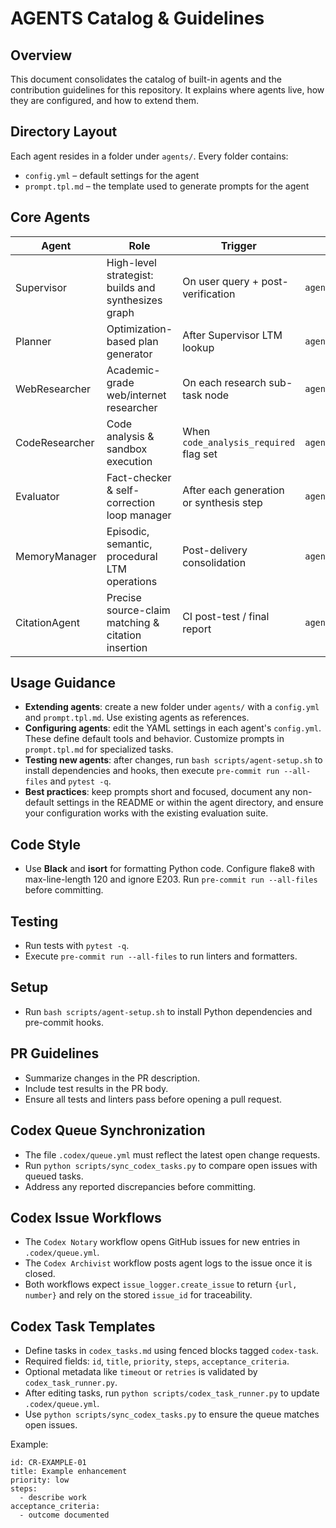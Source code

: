 # AGENTS Catalog & Guidelines

## Overview
This document consolidates the catalog of built-in agents and the contribution guidelines for this repository. It explains where agents live, how they are configured, and how to extend them.

## Directory Layout
Each agent resides in a folder under `agents/`. Every folder contains:
- `config.yml` – default settings for the agent
- `prompt.tpl.md` – the template used to generate prompts for the agent

## Core Agents
| Agent | Role | Trigger | Config Path |
|-----------------|---------------------------------------------------------|------------------------------------------|-------------------------------|
| Supervisor | High-level strategist: builds and synthesizes graph | On user query + post-verification | `agents/Supervisor/` |
| Planner | Optimization-based plan generator | After Supervisor LTM lookup | `agents/Planner/` |
| WebResearcher | Academic-grade web/internet researcher | On each research sub-task node | `agents/WebResearcher/` |
| CodeResearcher | Code analysis & sandbox execution | When `code_analysis_required` flag set | `agents/CodeResearcher/` |
| Evaluator | Fact-checker & self-correction loop manager | After each generation or synthesis step | `agents/Evaluator/` |
| MemoryManager | Episodic, semantic, procedural LTM operations | Post-delivery consolidation | `agents/MemoryManager/` |
| CitationAgent | Precise source-claim matching & citation insertion | CI post-test / final report | `agents/CitationAgent/` |

## Usage Guidance
- **Extending agents**: create a new folder under `agents/` with a `config.yml` and `prompt.tpl.md`. Use existing agents as references.
- **Configuring agents**: edit the YAML settings in each agent's `config.yml`. These define default tools and behavior. Customize prompts in `prompt.tpl.md` for specialized tasks.
- **Testing new agents**: after changes, run `bash scripts/agent-setup.sh` to install dependencies and hooks, then execute `pre-commit run --all-files` and `pytest -q`.
- **Best practices**: keep prompts short and focused, document any non-default settings in the README or within the agent directory, and ensure your configuration works with the existing evaluation suite.

## Code Style
- Use **Black** and **isort** for formatting Python code. Configure flake8 with max-line-length 120 and ignore E203. Run `pre-commit run --all-files` before committing.

## Testing
- Run tests with `pytest -q`.
- Execute `pre-commit run --all-files` to run linters and formatters.

## Setup
- Run `bash scripts/agent-setup.sh` to install Python dependencies and pre-commit hooks.

## PR Guidelines
- Summarize changes in the PR description.
- Include test results in the PR body.
- Ensure all tests and linters pass before opening a pull request.

## Codex Queue Synchronization
- The file `.codex/queue.yml` must reflect the latest open change requests.
- Run `python scripts/sync_codex_tasks.py` to compare open issues with queued tasks.
- Address any reported discrepancies before committing.

## Codex Issue Workflows
- The `Codex Notary` workflow opens GitHub issues for new entries in `.codex/queue.yml`.
- The `Codex Archivist` workflow posts agent logs to the issue once it is closed.
- Both workflows expect `issue_logger.create_issue` to return `{url, number}` and
  rely on the stored `issue_id` for traceability.

## Codex Task Templates
- Define tasks in `codex_tasks.md` using fenced blocks tagged `codex-task`.
- Required fields: `id`, `title`, `priority`, `steps`, `acceptance_criteria`.
- Optional metadata like `timeout` or `retries` is validated by `codex_task_runner.py`.
- After editing tasks, run `python scripts/codex_task_runner.py` to update `.codex/queue.yml`.
- Use `python scripts/sync_codex_tasks.py` to ensure the queue matches open issues.

Example:
```codex-task
id: CR-EXAMPLE-01
title: Example enhancement
priority: low
steps:
  - describe work
acceptance_criteria:
  - outcome documented
```
